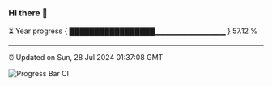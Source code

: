 ### Hi there 👋

⏳ Year progress { █████████████████▁▁▁▁▁▁▁▁▁▁▁▁▁ } 57.12 %

---

⏰ Updated on Sun, 28 Jul 2024 01:37:08 GMT

![Progress Bar CI](https://github.com/ZhaoGui/ZhaoGui/workflows/Progress%20Bar%20CI/badge.svg)
